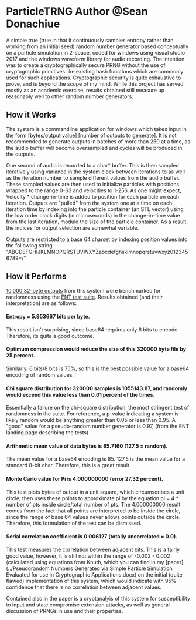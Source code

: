 # ParticleTRNG Author @Sean Donachiue
A simple true (true in that it continuously samples entropy rather than working from an initial seed) random number generator based conceptually on a particle simulation in 2-space, coded for windows using visual studio 2017 and the windows waveform library for audio recording. The intention was to create a cryptographically secure PRNG without the use of cryptographic primitives like existing hash functions which are commonly used for such applications. Cryptographic security is quite exhaustive to prove, and is beyond the scope of my mind. While this project has served mostly as an academic exercise, results obtained still measure up reasonably well to other random number generators.

## How it Works

The system is a commandline application for windows which takes input in the form [bytes/output value] [number of outputs to generate]. It is not recommended to generate outputs in batches of more than 250 at a time, as the audio buffer will become oversampled and cycles will be produced in the outputs.

One second of audio is recorded to a char* buffer. This is then sampled iteratively using variance in the system clock between iterations to as well as the iteration number to sample different values from the audio buffer. These sampled values are then used to initialize particles with positions wrapped to the range 0-63 and velocities to 1-256. As one might expect, Velocity * change-in-time is added to position for each particle on each iteration. Outputs are "pulled" from the system one at a time on each iteration time by indexing into the particle container (an STL vector) using the low order clock digits (in microseconds) in the change-in-time value from the last iteration, modulo the size of the particle container. As a result, the indices for output selection are somewhat variable.

Outputs are restricted to a base 64 charset by indexing position values into the following string 
"ABCDEFGHIJKLMNOPQRSTUVWXYZabcdefghijklmnopqrstuvwxyz0123456789+/"

## How it Performs

[10,000 32-byte outputs](../testOutputs.txt) from this system were benchmarked for randomness using the [ENT test suite](http://www.fourmilab.ch/random/). Results obtained (and their interpretation) are as follows:

#### Entropy = 5.953667 bits per byte. 
This result isn't surprising, since base64 requires only 6 bits to encode. Therefore, its quite a good outcome.

#### Optimum compression would reduce the size of this 320000 byte file by 25 percent. 
Similarly, 6 bits/8 bits is 75%, so this is the best possible value for a base64 encoding of random values.

#### Chi square distribution for 320000 samples is 1055143.87, and randomly would exceed this value less than 0.01 percent of the times.
Essentially a failure on the chi-square distribution, the most stringent test of randomness in the suite. For reference, a p-value indicating a system is likely random would be anything greater than 0.05 or less than 0.95. A "good" value for a pseudo-random number generator is 0.97, (from the ENT landing page describing the tests)

#### Arithmetic mean value of data bytes is 85.7160 (127.5 = random). 
The mean value for a base64 encoding is 85. 127.5 is the mean value for a standard 8-bit char. Therefore, this is a great result.

#### Monte Carlo value for Pi is 4.000000000 (error 27.32 percent). 
This test plots bytes of output in a unit square, which circumscribes a unit circle, then uses these points to approximate pi by the equation pi = 4 * number of pts inside circle/total number of pts. The 4.000000000 result comes from the fact that all points are interpreted to be inside the circle, since the range of base 64 values never allows points outside the circle. Therefore, this formulation of the test can be dismissed.

#### Serial correlation coefficient is 0.006127 (totally uncorrelated = 0.0). 
This test measures the correlation between adjacent bits. This is a fairly good value, however, it is still not within the range of -0.002 - 0.002 (calculated using equations from Knuth, which you can find in my [paper](../Pseudorandom Numbers Generated via Simple Particle Simulation Evaluated for use in Cryptographic Applications.docx) on the initial (quite flawed) implementation of this system, which would indicate with 95% confidence that there is no correlation between adjacent values.

Contained also in the paper is a cryptanalyis of this system for susceptibility to input and state compromise extension attacks, as well as general discussion of PRNGs in use and their properties.
